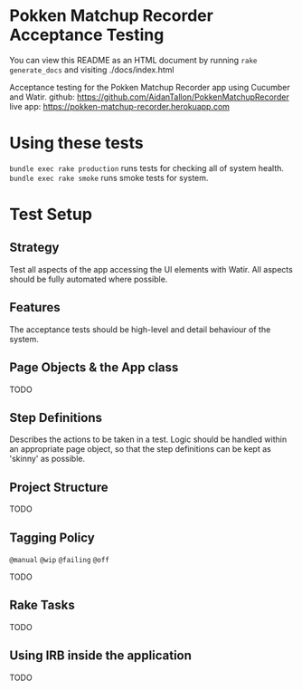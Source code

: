 # Pokken Matchup Recorder Acceptance Testing

You can view this README as an HTML document by running `rake generate_docs` and visiting ./docs/index.html

Acceptance testing for the Pokken Matchup Recorder app using Cucumber and Watir.
github: https://github.com/AidanTallon/PokkenMatchupRecorder
live app: https://pokken-matchup-recorder.herokuapp.com

# Using these tests

`bundle exec rake production` runs tests for checking all of system health.
`bundle exec rake smoke` runs smoke tests for system.

# Test Setup

## Strategy

Test all aspects of the app accessing the UI elements with Watir. All aspects should be fully automated where possible.

## Features

The acceptance tests should be high-level and detail behaviour of the system.

## Page Objects & the App class

TODO

## Step Definitions

Describes the actions to be taken in a test.
Logic should be handled within an appropriate page object, so that the step definitions can be kept as 'skinny' as possible.

## Project Structure

TODO

## Tagging Policy

`@manual`
`@wip`
`@failing`
`@off`

TODO

## Rake Tasks

TODO

## Using IRB inside the application

TODO

